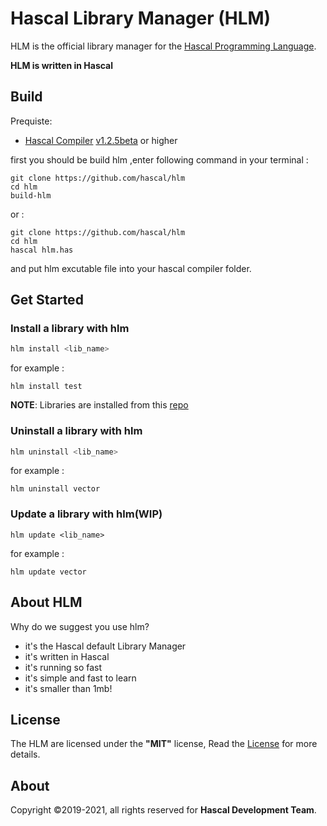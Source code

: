# Hascal Library Manager (HLM)
HLM is the official library manager for the [Hascal Programming Language](https://github.com/hascal/hascal).

**HLM is written in Hascal**
## Build
Prequiste:
- [Hascal Compiler](https://github.com/hascal/hascal) [v1.2.5beta](https://github.com/hascal/hascal/releases/tag/v1.2.5) or higher

first you should be build hlm ,enter following command in your terminal :
```
git clone https://github.com/hascal/hlm
cd hlm
build-hlm
```
or :
```
git clone https://github.com/hascal/hlm
cd hlm
hascal hlm.has
```
and put hlm excutable file into your hascal compiler folder.
## Get Started
### Install a library with hlm
```bash
hlm install <lib_name>
```

for example :
```
hlm install test
```
**NOTE**: Libraries are installed from this [repo](https://github.com/hascal/hlm-libs)
### Uninstall a library with hlm
```bash
hlm uninstall <lib_name>
```

for example :
```
hlm uninstall vector
```

### Update a library with hlm(WIP)
```
hlm update <lib_name>
```

for example :
```
hlm update vector
```

## About HLM
Why do we suggest you use hlm?
- it's the Hascal default Library Manager
- it's written in Hascal
- it's running so fast
- it's simple and fast to learn
- it's smaller than 1mb!

## License
The HLM are licensed under the **"MIT"** license,
Read the [License](https://github.com/hascal/hascal/blob/main/LICENSE) for more details.

## About
Copyright ©2019-2021, all rights reserved for **Hascal Development Team**.
